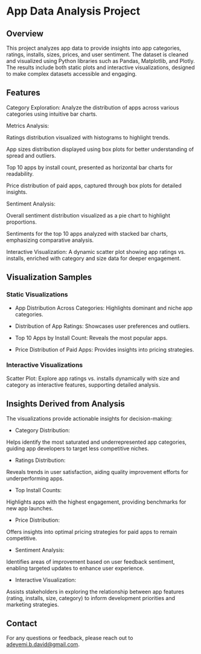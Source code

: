 # App Data Analysis Project

## Overview

This project analyzes app data to provide insights into app categories, ratings, installs, sizes, prices, and user sentiment. The dataset is cleaned and visualized using Python libraries such as Pandas, Matplotlib, and Plotly. The results include both static plots and interactive visualizations, designed to make complex datasets accessible and engaging.

## Features

Category Exploration: Analyze the distribution of apps across various categories using intuitive bar charts.

Metrics Analysis: 

Ratings distribution visualized with histograms to highlight trends.

App sizes distribution displayed using box plots for better understanding of spread and outliers.

Top 10 apps by install count, presented as horizontal bar charts for readability.

Price distribution of paid apps, captured through box plots for detailed insights.

Sentiment Analysis: 

Overall sentiment distribution visualized as a pie chart to highlight proportions.

Sentiments for the top 10 apps analyzed with stacked bar charts, emphasizing comparative analysis.

Interactive Visualization: A dynamic scatter plot showing app ratings vs. installs, enriched with category and size data for deeper engagement.

## Visualization Samples
### Static Visualizations

- App Distribution Across Categories: Highlights dominant and niche app categories.

- Distribution of App Ratings: Showcases user preferences and outliers.

- Top 10 Apps by Install Count: Reveals the most popular apps.

- Price Distribution of Paid Apps: Provides insights into pricing strategies.

### Interactive Visualizations

Scatter Plot: Explore app ratings vs. installs dynamically with size and category as interactive features, supporting detailed analysis.

## Insights Derived from Analysis

The visualizations provide actionable insights for decision-making:

- Category Distribution: 

Helps identify the most saturated and underrepresented app categories, guiding app developers to target less competitive niches.

- Ratings Distribution: 

Reveals trends in user satisfaction, aiding quality improvement efforts for underperforming apps.

- Top Install Counts: 

Highlights apps with the highest engagement, providing benchmarks for new app launches.

- Price Distribution: 

Offers insights into optimal pricing strategies for paid apps to remain competitive.

- Sentiment Analysis: 

Identifies areas of improvement based on user feedback sentiment, enabling targeted updates to enhance user experience.

- Interactive Visualization: 

Assists stakeholders in exploring the relationship between app features (rating, installs, size, category) to inform development priorities and marketing strategies.


## Contact

For any questions or feedback, please reach out to adeyemi.b.david@gmail.com.

